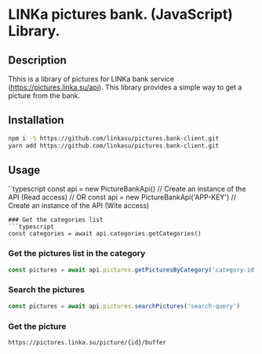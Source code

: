 # LINKa pictures bank. (JavaScript) Library.

## Description
Thhis is a library of pictures for LINKa bank service (https://pictures.linka.su/api). This library provides a simple way to get a picture from the bank.

## Installation
```bash
npm i -S https://github.com/linkasu/pictures.bank-client.git
yarn add https://github.com/linkasu/pictures.bank-client.git
```
## Usage
``typescript
const api = new PictureBankApi() // Create an instance of the API (Read access)
// OR
const api = new PictureBankApi('APP-KEY') // Create an instance of the API (Wite access)
```
### Get the categories list
```typescript
const categories = await api.categories.getCategories()
```
### Get the pictures list in the category
```typescript
const pictures = await api.pictures.getPicturesByCategory('category-id')
```
### Search the pictures
```typescript
const pictures = await api.pictures.searchPictures('search-query')
```
### Get the picture
```
https://pictures.linka.su/picture/{id}/buffer
```